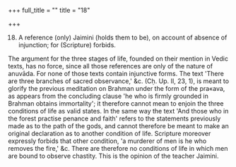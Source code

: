 +++
full_title = ""
title = "18"

+++


18. A reference (only) Jaimini (holds them to be), on account of absence of injunction; for (Scripture) forbids.

The argument for the three stages of life, founded on their mention in Vedic texts, has no force, since all those references are only of the nature of anuvāda. For none of those texts contain injunctive forms. The text 'There are three branches of sacred observance,' &c. (Cḥ. Up. II, 23, 1), is meant to glorify the previous meditation on Brahman under the form of the pra«ava, as appears from the concluding clause 'he who is firmly grounded in Brahman obtains immortality'; it therefore cannot mean to enjoin the three conditions of life as valid states. In the same way the text 'And those who in the forest practise penance and faith' refers to the statements previously made as to the path of the gods, and cannot therefore be meant to make an original declaration as to another condition of life. Scripture moreover expressly forbids that other condition, 'a murderer of men is he who removes the fire,' &c. There are therefore no conditions of life in which men are bound to observe chastity. This is the opinion of the teacher Jaimini.

